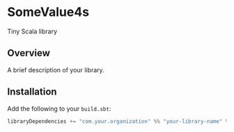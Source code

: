 # SomeValue4s
Tiny Scala library

## Overview

A brief description of your library.

## Installation

Add the following to your `build.sbt`:

```scala
libraryDependencies += "com.your.organization" %% "your-library-name" % "0.1.0"
